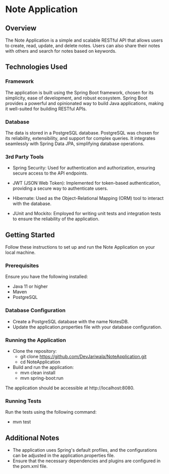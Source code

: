 # **Note Application**

## **Overview**

The Note Application is a simple and scalable RESTful API that allows users to create, read, update, and delete notes. Users can also share their notes with others and search for notes based on keywords.

## **Technologies Used**

### **Framework**

The application is built using the Spring Boot framework, chosen for its simplicity, ease of development, and robust ecosystem. Spring Boot provides a powerful and opinionated way to build Java applications, making it well-suited for building RESTful APIs.

### **Database**

The data is stored in a PostgreSQL database. PostgreSQL was chosen for its reliability, extensibility, and support for complex queries. It integrates seamlessly with Spring Data JPA, simplifying database operations.

### **3rd Party Tools**

- Spring Security: Used for authentication and authorization, ensuring secure access to the API endpoints.

- JWT (JSON Web Token): Implemented for token-based authentication, providing a secure way to authenticate users.

- Hibernate: Used as the Object-Relational Mapping (ORM) tool to interact with the database.

- JUnit and Mockito: Employed for writing unit tests and integration tests to ensure the reliability of the application.

## **Getting Started**

Follow these instructions to set up and run the Note Application on your local machine.

### **Prerequisites**

Ensure you have the following installed:

- Java 11 or higher
- Maven
- PostgreSQL

### **Database Configuration**

- Create a PostgreSQL database with the name NotesDB.
- Update the application.properties file with your database configuration.

### **Running the Application**

- Clone the repository:
  - git clone https://github.com/DevJariwala/NoteApplication.git
  - cd NoteApplication
- Build and run the application:
  - mvn clean install
  - mvn spring-boot:run

The application should be accessible at http://localhost:8080.

### **Running Tests**

Run the tests using the following command:
- mvn test

## **Additional Notes**

- The application uses Spring's default profiles, and the configurations can be adjusted in the application.properties file.
- Ensure that the necessary dependencies and plugins are configured in the pom.xml file.